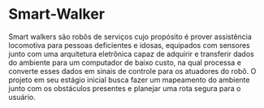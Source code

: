 # Smart-Walker

Smart walkers são robôs de serviços cujo propósito é prover assistência locomotiva para pessoas deficientes e idosas, equipados com sensores junto com uma arquitetura eletrônica capaz de adquirir e transferir dados do ambiente para um computador de baixo custo, na qual processa e converte esses dados em sinais de controle para os atuadores  do robô. O projeto em seu estágio inicial busca fazer um mapeamento do ambiente junto com os obstáculos presentes e planejar uma rota segura para o usuário.
